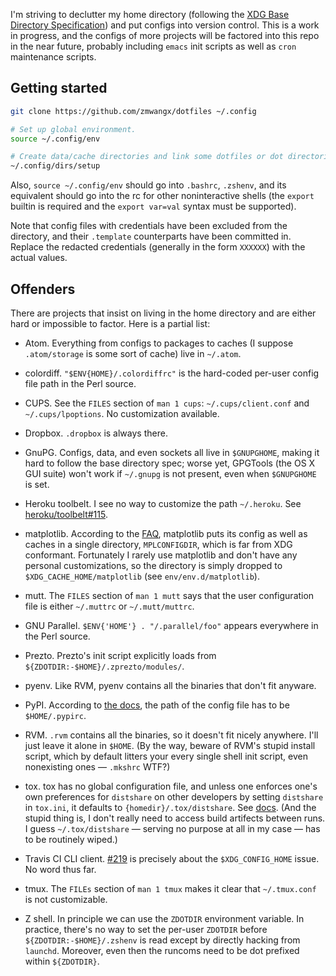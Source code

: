 I'm striving to declutter my home directory (following the [XDG Base Directory Specification](http://standards.freedesktop.org/basedir-spec/basedir-spec-latest.html)) and put configs into version control. This is a work in progress, and the configs of more projects will be factored into this repo in the near future, probably including `emacs` init scripts as well as `cron` maintenance scripts.

## Getting started

```zsh
git clone https://github.com/zmwangx/dotfiles ~/.config

# Set up global environment.
source ~/.config/env

# Create data/cache directories and link some dotfiles or dot directories to HOME.
~/.config/dirs/setup
```

Also, `source ~/.config/env` should go into `.bashrc`, `.zshenv`, and its equivalent should go into the rc for other noninteractive shells (the `export` builtin is required and the `export var=val` syntax must be supported).

Note that config files with credentials have been excluded from the directory, and their `.template` counterparts have been committed in. Replace the redacted credentials (generally in the form `XXXXXX`) with the actual values.

## Offenders

There are projects that insist on living in the home directory and are either hard or impossible to factor. Here is a partial list:

* Atom. Everything from configs to packages to caches (I suppose `.atom/storage` is some sort of cache) live in `~/.atom`.

* colordiff. `"$ENV{HOME}/.colordiffrc"` is the hard-coded per-user config file path in the Perl source.

* CUPS. See the `FILES` section of `man 1 cups`: `~/.cups/client.conf` and `~/.cups/lpoptions`. No customization available.

* Dropbox. `.dropbox` is always there.

* GnuPG. Configs, data, and even sockets all live in `$GNUPGHOME`, making it hard to follow the base directory spec; worse yet, GPGTools (the OS X GUI suite) won't work if `~/.gnupg` is not present, even when `$GNUPGHOME` is set.

* Heroku toolbelt. I see no way to customize the path `~/.heroku`. See [heroku/toolbelt#115](https://github.com/heroku/toolbelt/issues/115).

* matplotlib. According to the [FAQ](http://matplotlib.org/faq/environment_variables_faq.html#envvar-MPLCONFIGDIR), matplotlib puts its config as well as caches in a single directory, `MPLCONFIGDIR`, which is far from XDG conformant. Fortunately I rarely use matplotlib and don't have any personal customizations, so the directory is simply dropped to `$XDG_CACHE_HOME/matplotlib` (see `env/env.d/matplotlib`).

* mutt. The `FILES` section of `man 1 mutt` says that the user configuration file is either `~/.muttrc` or `~/.mutt/muttrc`.

* GNU Parallel. `$ENV{'HOME'} . "/.parallel/foo"` appears everywhere in the Perl source.

* Prezto. Prezto's init script explicitly loads from `${ZDOTDIR:-$HOME}/.zprezto/modules/`.

* pyenv. Like RVM, pyenv contains all the binaries that don't fit anyware.

* PyPI. According to [the docs](https://docs.python.org/3/distutils/packageindex.html#pypirc), the path of the config file has to be `$HOME/.pypirc`.

* RVM. `.rvm` contains all the binaries, so it doesn't fit nicely anywhere. I'll just leave it alone in `$HOME`. (By the way, beware of RVM's stupid install script, which by default litters your every single shell init script, even nonexisting ones — `.mkshrc` WTF?)

* tox. tox has no global configuration file, and unless one enforces one's own preferences for `distshare` on other developers by setting `distshare` in `tox.ini`, it defaults to `{homedir}/.tox/distshare`. See [docs](http://codespeak.net/tox/config.html). (And the stupid thing is, I don't really need to access build artifects between runs. I guess `~/.tox/distshare` — serving no purpose at all in my case — has to be routinely wiped.)

* Travis CI CLI client. [#219](https://github.com/travis-ci/travis.rb/issues/219) is precisely about the `$XDG_CONFIG_HOME` issue. No word thus far.

* tmux. The `FILEs` section of `man 1 tmux` makes it clear that `~/.tmux.conf` is not customizable.

* Z shell. In principle we can use the `ZDOTDIR` environment variable. In practice, there's no way to set the per-user `ZDOTDIR` before `${ZDOTDIR:-$HOME}/.zshenv` is read except by directly hacking from `launchd`. Moreover, even then the runcoms need to be dot prefixed within `${ZDOTDIR}`.
